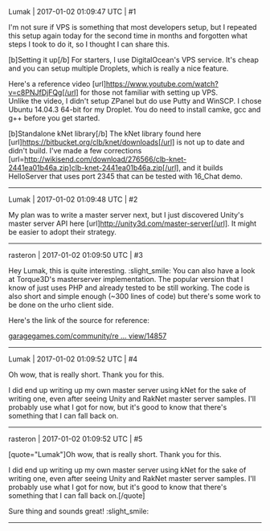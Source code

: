 Lumak | 2017-01-02 01:09:47 UTC | #1

I'm not sure if VPS is something that most developers setup, but I repeated this setup again today for the second time in months and forgotten what steps I took to do it, so I thought I can share this.

[b]Setting it up[/b]
For starters, I use DigitalOcean's VPS service. It's cheap and you can setup multiple Droplets, which is really a nice feature.

Here's a reference video [url]https://www.youtube.com/watch?v=c8PNJfDjFQg[/url] for those not familiar with setting up VPS.  
Unlike the video, I didn't setup ZPanel but do use Putty and WinSCP.
I chose Ubuntu 14.04.3 64-bit for my Droplet.
You do need to install camke, gcc and g++ before you get started.

[b]Standalone kNet library[/b]
The kNet library found here [url]https://bitbucket.org/clb/knet/downloads[/url] is not up to date and didn't build.
I've made a few corrections [url=http://wikisend.com/download/276566/clb-knet-2441ea01b46a.zip]clb-knet-2441ea01b46a.zip[/url], and it builds HelloServer that uses port 2345 that can be tested with 16_Chat demo.

-------------------------

Lumak | 2017-01-02 01:09:48 UTC | #2

My plan was to write a master server next, but I just discovered Unity's master server API here [url]http://unity3d.com/master-server[/url].
It might be easier to adopt their strategy.

-------------------------

rasteron | 2017-01-02 01:09:50 UTC | #3

Hey Lumak, this is quite interesting. :slight_smile: You can also have a look at Torque3D's masterserver implementation. The popular version that I know of just uses PHP and already tested to be still working. The code is also short and simple enough (~300 lines of code) but there's some work to be done on the urho client side.

Here's the link of the source for reference:

[garagegames.com/community/re ... view/14857](http://www.garagegames.com/community/resources/view/14857)

-------------------------

Lumak | 2017-01-02 01:09:52 UTC | #4

Oh wow, that is really short.  Thank you for this.

I did end up writing up my own master server using kNet for the sake of writing one, even after seeing Unity and RakNet master server samples. I'll probably use what I got for now, but it's good to know that there's something that I can fall back on.

-------------------------

rasteron | 2017-01-02 01:09:52 UTC | #5

[quote="Lumak"]Oh wow, that is really short.  Thank you for this.

I did end up writing up my own master server using kNet for the sake of writing one, even after seeing Unity and RakNet master server samples. I'll probably use what I got for now, but it's good to know that there's something that I can fall back on.[/quote]

Sure thing and sounds great! :slight_smile:

-------------------------

